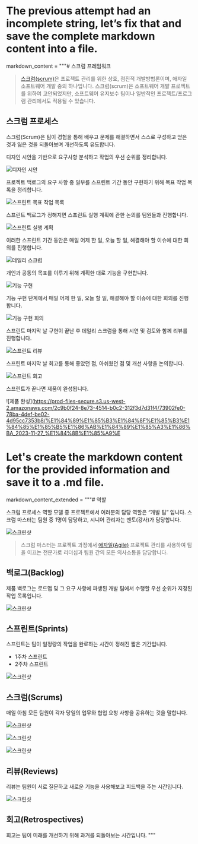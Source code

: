 # The previous attempt had an incomplete string, let’s fix that and save the complete markdown content into a file.
markdown_content = """# 스크럼 프레임워크

> [스크럼(scrum)](https://ko.wikipedia.org/wiki/%EC%8A%A4%ED%81%AC%EB%9F%BC_(%EC%95%A0%EC%9E%90%EC%9D%BC_%EA%B0%9C%EB%B0%9C_%ED%94%84%EB%A1%9C%EC%84%B8%EC%8A%A4))은 프로젝트 관리를 위한 상호, 점진적 개발방법론이며, 애자일 소프트웨어 개발 중의 하나입니다. 스크럼(scrum)은 소프트웨어 개발 프로젝트를 위하여 고안되었지만, 소프트웨어 유지보수 팀이나 일반적인 프로젝트/프로그램 관리에서도 적용될 수 있습니다.

## 스크럼 프로세스

스크럼(Scrum)은 팀이 경험을 통해 배우고 문제를 해결하면서 스스로 구성하고 얻은 것과 잃은 것을 되돌아보며 개선하도록 유도합니다.

디자인 시안을 기반으로 요구사항 분석하고 작업의 우선 순위를 정리합니다.

![디자인 시안](<img src="https://raw.githubusercontent.com/uzoolove/fes11-vanilla/main/assets/images/scrum_01.webp">)

프로젝트 백로그의 요구 사항 중 일부를 스프린트 기간 동안 구현하기 위해 목표 작업 목록을 정리합니다.

![스프린트 목표 작업 목록](https://prod-files-secure.s3.us-west-2.amazonaws.com/2c9b0f24-8e73-4514-b0c2-312f3d7d31f4/f1ee7cda-acd7-4c6d-9aa5-ff099aebd297/%E1%84%89%E1%85%B3%E1%84%8F%E1%85%B3%E1%84%85%E1%85%B5%E1%86%AB%E1%84%89%E1%85%A3%E1%86%BA_2023-11-27_%E1%84%8B%E1%85%A9%E1%84%92%E1%85%AE_11.06.16.png)

스프린트 백로그가 정해지면 스프린트 실행 계획에 관한 논의를 팀원들과 진행합니다.

![스프린트 실행 계획](https://prod-files-secure.s3.us-west-2.amazonaws.com/2c9b0f24-8e73-4514-b0c2-312f3d7d31f4/d758edd1-7dcb-42c0-9710-3031fc8b7682/%E1%84%89%E1%85%B3%E1%84%8F%E1%85%B3%E1%84%85%E1%85%B5%E1%86%AB%E1%84%89%E1%85%A3%E1%86%BA_2023-11-27_%E1%84%8B%E1%85%A9%E1%84%92%E1%85%AE_11.06.48.png)

이러한 스프린트 기간 동안은 매일 어제 한 일, 오늘 할 일, 해결해야 할 이슈에 대한 회의를 진행합니다.

![데일리 스크럼](https://prod-files-secure.s3.us-west-2.amazonaws.com/2c9b0f24-8e73-4514-b0c2-312f3d7d31f4/795f9a61-f111-401a-a0f4-b78f10356825/%E1%84%89%E1%85%B3%E1%84%8F%E1%85%B3%E1%84%85%E1%85%B5%E1%86%AB%E1%84%89%E1%85%A3%E1%86%BA_2023-11-27_%E1%84%8B%E1%85%A9%E1%84%92%E1%85%AE_11.08.30.png)

개인과 공동의 목표를 이루기 위해 계획한 대로 기능을 구현합니다.

![기능 구현](https://prod-files-secure.s3.us-west-2.amazonaws.com/2c9b0f24-8e73-4514-b0c2-312f3d7d31f4/f7b61beb-0205-4e28-b3fc-1acc06a9a664/%E1%84%89%E1%85%B3%E1%84%8F%E1%85%B3%E1%84%85%E1%85%B5%E1%86%AB%E1%84%89%E1%85%A3%E1%86%BA_2023-11-27_%E1%84%8B%E1%85%A9%E1%84%92%E1%85%AE_11.09.04.png)

기능 구현 단계에서 매일 어제 한 일, 오늘 할 일, 해결해야 할 이슈에 대한 회의를 진행합니다.

![기능 구현 회의](https://prod-files-secure.s3.us-west-2.amazonaws.com/2c9b0f24-8e73-4514-b0c2-312f3d7d31f4/795f9a61-f111-401a-a0f4-b78f10356825/%E1%84%89%E1%85%B3%E1%84%8F%E1%85%B3%E1%84%85%E1%85%B5%E1%86%AB%E1%84%89%E1%85%A3%E1%86%BA_2023-11-27_%E1%84%8B%E1%85%A9%E1%84%92%E1%85%AE_11.08.30.png)

스프린트 마지막 날 구현이 끝난 후 데일리 스크럼을 통해 시연 및 검토와 함께 리뷰를 진행합니다.

![스프린트 리뷰](https://prod-files-secure.s3.us-west-2.amazonaws.com/2c9b0f24-8e73-4514-b0c2-312f3d7d31f4/3b448698-8676-4e2c-911f-a9a067d3f26e/%E1%84%89%E1%85%B3%E1%84%8F%E1%85%B3%E1%84%85%E1%85%B5%E1%86%AB%E1%84%89%E1%85%A3%E1%86%BA_2023-11-27_%E1%84%8B%E1%85%A9%E1%84%92%E1%85%AE_11.09.33.png)

스프린트 마지막 날 회고를 통해 좋았던 점, 아쉬웠던 점 및 개선 사항을 논의합니다.

![스프린트 회고](https://prod-files-secure.s3.us-west-2.amazonaws.com/2c9b0f24-8e73-4514-b0c2-312f3d7d31f4/200e1c08-30dd-4e52-85dd-9a8b47e32e2c/%E1%84%89%E1%85%B3%E1%84%8F%E1%85%B3%E1%84%85%E1%85%B5%E1%86%AB%E1%84%89%E1%85%A3%E1%86%BA_2023-11-27_%E1%84%8B%E1%85%A9%E1%84%92%E1%85%AE_11.10.05.png)

스프린트가 끝나면 제품이 완성됩니다.

![제품 완성](https://prod-files-secure.s3.us-west-2.amazonaws.com/2c9b0f24-8e73-4514-b0c2-312f3d7d31f4/73902fe0-78ba-4def-be02-4d95cc7353b8/%E1%84%89%E1%85%B3%E1%84%8F%E1%85%B3%E1%84%85%E1%85%B5%E1%86%AB%E1%84%89%E1%85%A3%E1%86%BA_2023-11-27_%E1%84%8B%E1%85%A9%E


# Let's create the markdown content for the provided information and save it to a .md file.

markdown_content_extended = """# 역할

스크럼 프로세스 역할 모델 중 프로젝트에서 여러분의 담당 역할은 “개발 팀” 입니다. 스크럼 마스터는 팀원 중 1명이 담당하고, 시니어 관리자는 멘토(강사)가 담당합니다.

![스크린샷](https://prod-files-secure.s3.us-west-2.amazonaws.com/2c9b0f24-8e73-4514-b0c2-312f3d7d31f4/0df4b51d-0860-45cc-b48c-893bcf89c959/%E1%84%89%E1%85%B3%E1%84%8F%E1%85%B3%E1%84%85%E1%85%B5%E1%86%AB%E1%84%89%E1%85%A3%E1%86%BA_2023-11-27_%E1%84%8B%E1%85%A9%E1%84%92%E1%85%AE_11.11.44.png)

> 스크럼 마스터는 프로젝트 과정에서 [애자일(Agile)](https://ko.wikipedia.org/wiki/%EC%95%A0%EC%9E%90%EC%9D%BC_%EC%86%8C%ED%94%84%ED%8A%B8%EC%9B%A8%EC%96%B4_%EA%B0%9C%EB%B0%9C) 프로젝트 관리를 사용하여 팀을 이끄는 전문가로 리더십과 팀원 간의 모든 의사소통을 담당합니다.

## 백로그(Backlog)

제품 백로그는 로드맵 및 그 요구 사항에 파생된 개발 팀에서 수행할 우선 순위가 지정된 작업 목록입니다.

![스크린샷](https://prod-files-secure.s3.us-west-2.amazonaws.com/2c9b0f24-8e73-4514-b0c2-312f3d7d31f4/3a9c5064-ec80-488c-aa8d-7869a7a5508a/%E1%84%89%E1%85%B3%E1%84%8F%E1%85%B3%E1%84%85%E1%85%B5%E1%86%AB%E1%84%89%E1%85%A3%E1%86%BA_2023-11-27_%E1%84%8B%E1%85%A9%E1%84%92%E1%85%AE_11.14.10.png)

## 스프린트(Sprints)

스프린트는 팀이 일정량의 작업을 완료하는 시간이 정해진 짧은 기간입니다.

- 1주차 스프린트
- 2주차 스프린트

![스크린샷](https://prod-files-secure.s3.us-west-2.amazonaws.com/2c9b0f24-8e73-4514-b0c2-312f3d7d31f4/407ee6f8-beac-4b5a-a913-627dc10be6aa/%E1%84%89%E1%85%B3%E1%84%8F%E1%85%B3%E1%84%85%E1%85%B5%E1%86%AB%E1%84%89%E1%85%A3%E1%86%BA_2023-11-27_%E1%84%8B%E1%85%A9%E1%84%92%E1%85%AE_11.15.27.png)

## 스크럼(Scrums)

매일 아침 모든 팀원이 각자 당일의 업무와 협업 요청 사항을 공유하는 것을 말합니다.

![스크린샷](https://prod-files-secure.s3.us-west-2.amazonaws.com/2c9b0f24-8e73-4514-b0c2-312f3d7d31f4/8a93404f-2603-43c7-aaa2-b5db3171957d/%E1%84%89%E1%85%B3%E1%84%8F%E1%85%B3%E1%84%85%E1%85%B5%E1%86%AB%E1%84%89%E1%85%A3%E1%86%BA_2023-11-27_%E1%84%8B%E1%85%A9%E1%84%92%E1%85%AE_11.18.32.png)

![스크린샷](https://prod-files-secure.s3.us-west-2.amazonaws.com/2c9b0f24-8e73-4514-b0c2-312f3d7d31f4/37cd468b-cb04-4552-902e-fee510a971d4/%E1%84%89%E1%85%B3%E1%84%8F%E1%85%B3%E1%84%85%E1%85%B5%E1%86%AB%E1%84%89%E1%85%A3%E1%86%BA_2023-11-27_%E1%84%8B%E1%85%A9%E1%84%92%E1%85%AE_11.18.59.png)

![스크린샷](https://prod-files-secure.s3.us-west-2.amazonaws.com/2c9b0f24-8e73-4514-b0c2-312f3d7d31f4/4e383c09-3f18-4a6c-aab2-ab1845fd1564/%E1%84%89%E1%85%B3%E1%84%8F%E1%85%B3%E1%84%85%E1%85%B5%E1%86%AB%E1%84%89%E1%85%A3%E1%86%BA_2023-11-27_%E1%84%8B%E1%85%A9%E1%84%92%E1%85%AE_11.19.48.png)

## 리뷰(Reviews)

리뷰는 팀원이 서로 질문하고 새로운 기능을 사용해보고 피드백을 주는 시간입니다.

![스크린샷](https://prod-files-secure.s3.us-west-2.amazonaws.com/2c9b0f24-8e73-4514-b0c2-312f3d7d31f4/1aca914a-e496-4b4f-a46e-c1127bf8faff/%E1%84%89%E1%85%B3%E1%84%8F%E1%85%B3%E1%84%85%E1%85%B5%E1%86%AB%E1%84%89%E1%85%A3%E1%86%BA_2023-11-27_%E1%84%8B%E1%85%A9%E1%84%92%E1%85%AE_11.21.34.png)

## 회고(Retrospectives)

회고는 팀이 미래를 개선하기 위해 과거를 되돌아보는 시간입니다.
"""

